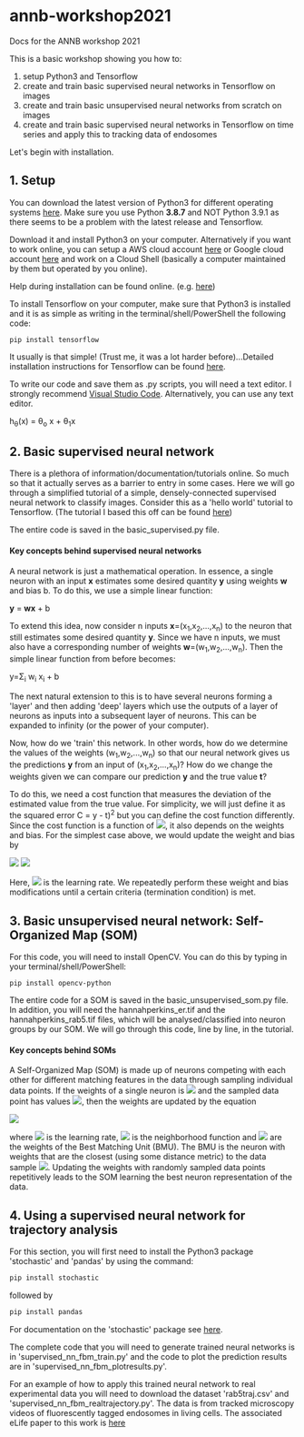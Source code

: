 # annb-workshop2021
Docs for the ANNB workshop 2021

This is a basic workshop showing you how to:
1. setup Python3 and Tensorflow
2. create and train basic supervised neural networks in Tensorflow on images
3. create and train basic unsupervised neural networks from scratch on images
4. create and train basic supervised neural networks in Tensorflow on time series and apply this to tracking data of endosomes

Let's begin with installation.

## 1. Setup
You can download the latest version of Python3 for different operating systems [here](https://www.python.org/downloads/). Make sure you use Python **3.8.7** and NOT Python 3.9.1 as there seems to be a problem with the latest release and Tensorflow.

Download it and install Python3 on your computer. Alternatively if you want to work online, you can setup a AWS cloud account [here](https://aws.amazon.com/console/) or Google cloud account [here](https://cloud.google.com/) and work on a Cloud Shell (basically a computer maintained by them but operated by you online).

Help during installation can be found online.
(e.g. [here](https://realpython.com/installing-python/#how-to-install-python-on-windows))

To install Tensorflow on your computer, make sure that Python3 is installed and it is as simple as writing in the terminal/shell/PowerShell the following code:

```python3
pip install tensorflow
```

It usually is that simple! (Trust me, it was a lot harder before)...Detailed installation instructions for Tensorflow can be found [here](https://www.tensorflow.org/install).

To write our code and save them as .py scripts, you will need a text editor. I strongly recommend [Visual Studio Code](https://code.visualstudio.com/). Alternatively, you can use any text editor.

 h<sub>&theta;</sub>(x) = &theta;<sub>o</sub> x + &theta;<sub>1</sub>x
 
## 2. Basic supervised neural network

There is a plethora of information/documentation/tutorials online. So much so that it actually serves as a barrier to entry in some cases. Here we will go through a simplified tutorial of a simple, densely-connected supervised neural network to classify images. Consider this as a 'hello world' tutorial to Tensorflow. (The tutorial I based this off can be found [here](https://www.tensorflow.org/tutorials/keras/classification))

The entire code is saved in the basic_supervised.py file.

#### Key concepts behind supervised neural networks

A neural network is just a mathematical operation. In essence, a single neuron with an input **x** estimates some desired quantity **y** using weights **w** and bias b. To do this, we use a simple linear function:

**y** = **wx** + b

To extend this idea, now consider n inputs **x**=(x<sub>1</sub>,x<sub>2</sub>,...,x<sub>n</sub>) to the neuron that still estimates some desired quantity **y**. Since we have n inputs, we must also have a corresponding number of weights **w**=(w<sub>1</sub>,w<sub>2</sub>,...,w<sub>n</sub>). Then the simple linear function from before becomes:

y=&Sigma;<sub>i</sub> w<sub>i</sub> x<sub>i</sub> + b

The next natural extension to this is to have several neurons forming a 'layer' and then adding 'deep' layers which use the outputs of a layer of neurons as inputs into a subsequent layer of neurons. This can be expanded to infinity (or the power of your computer).

Now, how do we 'train' this network. In other words, how do we determine the values of the weights (w<sub>1</sub>,w<sub>2</sub>,...,w<sub>n</sub>) so that our neural network gives us the predictions **y** from an input of (x<sub>1</sub>,x<sub>2</sub>,...,x<sub>n</sub>)? How do we change the weights given we can compare our prediction **y** and the true value **t**?

To do this, we need a cost function that measures the deviation of the estimated value from the true value. For simplicity, we will just define it as the squared error C = y - t)<sup>2</sup> but you can define the cost function differently. Since the cost function is a function of <img src="https://render.githubusercontent.com/render/math?math=y">, it also depends on the weights and bias. For the simplest case above, we would update the weight and bias by

<img src="https://render.githubusercontent.com/render/math?math=w_{new} = w - r \frac{\partial C}{\partial w} ">
<img src="https://render.githubusercontent.com/render/math?math=b_{new} = b - r \frac{\partial C}{\partial b} ">

Here, <img src="https://render.githubusercontent.com/render/math?math=r "> is the learning rate. We repeatedly perform these weight and bias modifications until a certain criteria (termination condition) is met.

## 3. Basic unsupervised neural network: Self-Organized Map (SOM)

For this code, you will need to install OpenCV. You can do this by typing in your terminal/shell/PowerShell:

```python3
pip install opencv-python
```
The entire code for a SOM is saved in the basic_unsupervised_som.py file. In addition, you will need the hannahperkins_er.tif and the hannahperkins_rab5.tif files, which will be analysed/classified into neuron groups by our SOM. We will go through this code, line by line, in the tutorial.

#### Key concepts behind SOMs
A Self-Organized Map (SOM) is made up of neurons competing with each other for different matching features in the data through sampling individual data points. If the weights of a single neuron is <img src="https://render.githubusercontent.com/render/math?math=w = (w_1,w_2,...,w_n)"> and the sampled data point has values <img src="https://render.githubusercontent.com/render/math?math=x = (x_1,x_2,...,x_n)">, then the weights are updated by the equation

<img src="https://render.githubusercontent.com/render/math?math=w_{new} = w %2B r \times (x-w) \times \theta(w_{bmu}-w)">

where <img src="https://render.githubusercontent.com/render/math?math=r"> is the learning rate, <img src="https://render.githubusercontent.com/render/math?math=\theta(w_{bmu}-w)"> is the neighborhood function and <img src="https://render.githubusercontent.com/render/math?math=w_{bmu}"> are the weights of the Best Matching Unit (BMU). The BMU is the neuron with weights that are the closest (using some distance metric) to the data sample <img src="https://render.githubusercontent.com/render/math?math=x">. Updating the weights with randomly sampled data points repetitively leads to the SOM learning the best neuron representation of the data.

## 4. Using a supervised neural network for trajectory analysis

For this section, you will first need to install the Python3 package 'stochastic' and 'pandas' by using the command:
```python
pip install stochastic
```
followed by
```python
pip install pandas
```
For documentation on the 'stochastic' package see [here](https://stochastic.readthedocs.io/en/stable/).

The complete code that you will need to generate trained neural networks is in 'supervised_nn_fbm_train.py' and the code to plot the prediction results are in 'supervised_nn_fbm_plotresults.py'.

For an example of how to apply this trained neural network to real experimental data you will need to download the dataset 'rab5traj.csv' and 'supervised_nn_fbm_realtrajectory.py'. The data is from tracked microscopy videos of fluorescently tagged endosomes in living cells. The associated eLife paper to this work is [here](https://elifesciences.org/articles/52224)
